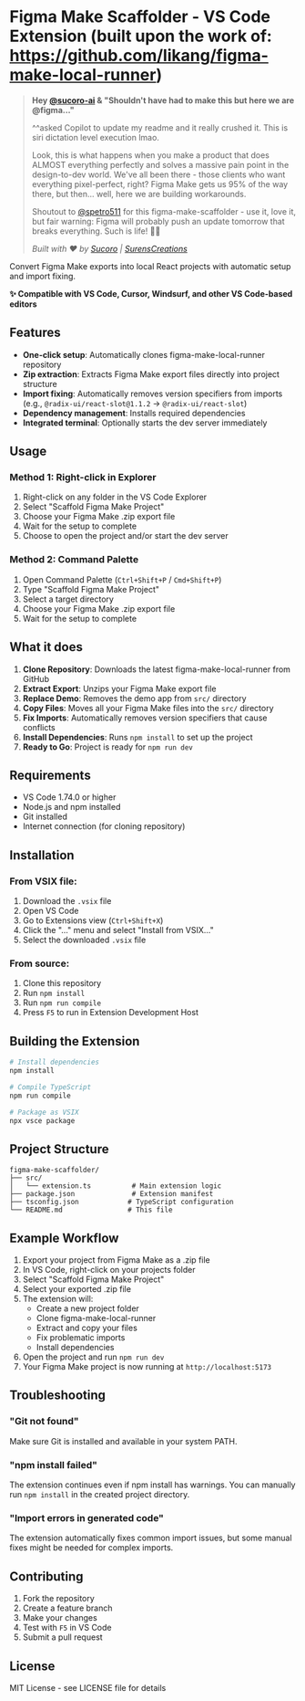 # Figma Make Scaffolder - VS Code Extension (built upon the work of: https://github.com/likang/figma-make-local-runner)

> **Hey [@sucoro-ai](https://www.sucoro.com) & "Shouldn't have had to make this but here we are @figma..."** 
>
> ^^asked Copilot to update my readme and it really crushed it. This is siri dictation level execution lmao.
> 
> Look, this is what happens when you make a product that does ALMOST everything perfectly and solves a massive pain point in the design-to-dev world. We've all been there - those clients who want everything pixel-perfect, right? Figma Make gets us 95% of the way there, but then... well, here we are building workarounds.
>
> Shoutout to [@spetro511](https://surenscreations.com) for this figma-make-scaffolder - use it, love it, but fair warning: Figma will probably push an update tomorrow that breaks everything. Such is life! 🤷‍♂️
>
> *Built with ❤️ by [Sucoro](https://www.sucoro.com) | [SurensCreations](https://surenscreations.com)*

Convert Figma Make exports into local React projects with automatic setup and import fixing.

**✨ Compatible with VS Code, Cursor, Windsurf, and other VS Code-based editors**

## Features

- **One-click setup**: Automatically clones figma-make-local-runner repository
- **Zip extraction**: Extracts Figma Make export files directly into project structure
- **Import fixing**: Automatically removes version specifiers from imports (e.g., `@radix-ui/react-slot@1.1.2` → `@radix-ui/react-slot`)
- **Dependency management**: Installs required dependencies
- **Integrated terminal**: Optionally starts the dev server immediately

## Usage

### Method 1: Right-click in Explorer
1. Right-click on any folder in the VS Code Explorer
2. Select "Scaffold Figma Make Project"
3. Choose your Figma Make .zip export file
4. Wait for the setup to complete
5. Choose to open the project and/or start the dev server

### Method 2: Command Palette
1. Open Command Palette (`Ctrl+Shift+P` / `Cmd+Shift+P`)
2. Type "Scaffold Figma Make Project"
3. Select a target directory
4. Choose your Figma Make .zip export file
5. Wait for the setup to complete

## What it does

1. **Clone Repository**: Downloads the latest figma-make-local-runner from GitHub
2. **Extract Export**: Unzips your Figma Make export file
3. **Replace Demo**: Removes the demo app from `src/` directory
4. **Copy Files**: Moves all your Figma Make files into the `src/` directory
5. **Fix Imports**: Automatically removes version specifiers that cause conflicts
6. **Install Dependencies**: Runs `npm install` to set up the project
7. **Ready to Go**: Project is ready for `npm run dev`

## Requirements

- VS Code 1.74.0 or higher
- Node.js and npm installed
- Git installed
- Internet connection (for cloning repository)

## Installation

### From VSIX file:
1. Download the `.vsix` file
2. Open VS Code
3. Go to Extensions view (`Ctrl+Shift+X`)
4. Click the "..." menu and select "Install from VSIX..."
5. Select the downloaded `.vsix` file

### From source:
1. Clone this repository
2. Run `npm install`
3. Run `npm run compile`
4. Press `F5` to run in Extension Development Host

## Building the Extension

```bash
# Install dependencies
npm install

# Compile TypeScript
npm run compile

# Package as VSIX
npx vsce package
```

## Project Structure

```
figma-make-scaffolder/
├── src/
│   └── extension.ts          # Main extension logic
├── package.json              # Extension manifest
├── tsconfig.json            # TypeScript configuration
└── README.md                # This file
```

## Example Workflow

1. Export your project from Figma Make as a .zip file
2. In VS Code, right-click on your projects folder
3. Select "Scaffold Figma Make Project"
4. Select your exported .zip file
5. The extension will:
   - Create a new project folder
   - Clone figma-make-local-runner
   - Extract and copy your files
   - Fix problematic imports
   - Install dependencies
6. Open the project and run `npm run dev`
7. Your Figma Make project is now running at `http://localhost:5173`

## Troubleshooting

### "Git not found"
Make sure Git is installed and available in your system PATH.

### "npm install failed"
The extension continues even if npm install has warnings. You can manually run `npm install` in the created project directory.

### "Import errors in generated code"
The extension automatically fixes common import issues, but some manual fixes might be needed for complex imports.

## Contributing

1. Fork the repository
2. Create a feature branch
3. Make your changes
4. Test with `F5` in VS Code
5. Submit a pull request

## License

MIT License - see LICENSE file for details
